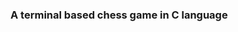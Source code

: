 <html>
<head>
</head>
  <body>
    <h3>A terminal based chess game in C language</h3>
  </body>
</html>
